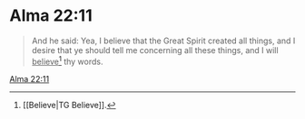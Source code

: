 # Alma 22:11

> And he said: Yea, I believe that the Great Spirit created all things, and I desire that ye should tell me concerning all these things, and I will <u>believe</u>[^a] thy words.

[Alma 22:11](https://www.churchofjesuschrist.org/study/scriptures/bofm/alma/22?lang=eng&id=p11#p11)


[^a]: [[Believe|TG Believe]].  
